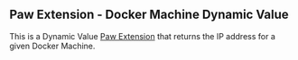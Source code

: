 Paw Extension - Docker Machine Dynamic Value
---
This is a Dynamic Value [Paw Extension](https://luckymarmot.com/paw/extensions/?extension_type=dynamic_value) that returns the IP address for a given Docker Machine.
